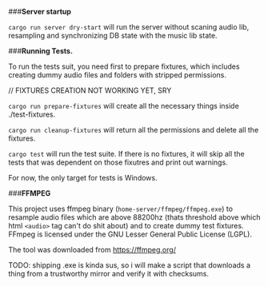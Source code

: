 ###**Server startup**

`cargo run server dry-start` will run the server without scaning audio lib, resampling and synchronizing DB state with the music lib state.

###**Running Tests.**

To run the tests suit, you need first to prepare fixtures, which includes creating dummy audio files and folders with stripped permissions.

// FIXTURES CREATION NOT WORKING YET, SRY

`cargo run prepare-fixtures` will create all the necessary things inside ./test-fixtures.

`cargo run cleanup-fixtures` will return all the permissions and delete all the fixtures. 

`cargo test` will run the test suite. If there is no fixtures, it will skip all the tests that was dependent on those fixutres and print out warnings.

For now, the only target for tests is Windows.

###**FFMPEG**

This project uses ffmpeg binary (`home-server/ffmpeg/ffmpeg.exe`) to resample audio files which are above 88200hz (thats threshold above which html `<audio>` tag can't do shit about) and to create dummy test fixtures. FFmpeg is licensed under the GNU Lesser General Public License (LGPL).

The tool was downloaded from https://ffmpeg.org/

TODO: shipping .exe is kinda sus, so i will make a script that downloads a thing from a trustworthy mirror and verify it with checksums.
